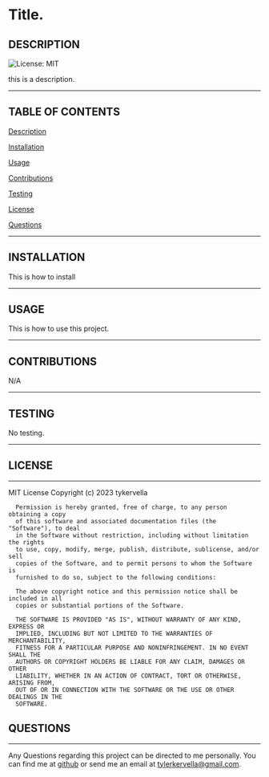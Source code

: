 # Title.

## DESCRIPTION 

![License: MIT](https://img.shields.io/badge/License-MIT-yellow.svg)

this is a description.

---

## TABLE OF CONTENTS 

[Description](#description)

[Installation](#installation)

[Usage](#usage)

[Contributions](#contributions)

[Testing](#testing)

[License](#license) 

[Questions](#questions)

---

## INSTALLATION 

This is how to install

---

## USAGE

This is how to use this project.

---

## CONTRIBUTIONS

N/A

---

## TESTING

No testing.

---

## LICENSE 

--- 

MIT License
      Copyright (c) 2023 tykervella
      
      Permission is hereby granted, free of charge, to any person obtaining a copy
      of this software and associated documentation files (the "Software"), to deal
      in the Software without restriction, including without limitation the rights
      to use, copy, modify, merge, publish, distribute, sublicense, and/or sell
      copies of the Software, and to permit persons to whom the Software is
      furnished to do so, subject to the following conditions:
      
      The above copyright notice and this permission notice shall be included in all
      copies or substantial portions of the Software.
      
      THE SOFTWARE IS PROVIDED "AS IS", WITHOUT WARRANTY OF ANY KIND, EXPRESS OR
      IMPLIED, INCLUDING BUT NOT LIMITED TO THE WARRANTIES OF MERCHANTABILITY,
      FITNESS FOR A PARTICULAR PURPOSE AND NONINFRINGEMENT. IN NO EVENT SHALL THE
      AUTHORS OR COPYRIGHT HOLDERS BE LIABLE FOR ANY CLAIM, DAMAGES OR OTHER
      LIABILITY, WHETHER IN AN ACTION OF CONTRACT, TORT OR OTHERWISE, ARISING FROM,
      OUT OF OR IN CONNECTION WITH THE SOFTWARE OR THE USE OR OTHER DEALINGS IN THE
      SOFTWARE.
      

## QUESTIONS

--- 

Any Questions regarding this project can be directed to me personally. You can find me at [github](https://github.com/tykervella) or send me an email at tylerkervella@gmail.com.